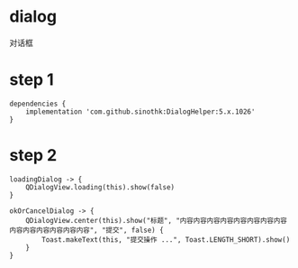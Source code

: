 # dialog
对话框

# step 1
    dependencies {
        implementation 'com.github.sinothk:DialogHelper:5.x.1026'
    }
    
# step 2
    loadingDialog -> {
        QDialogView.loading(this).show(false)
    }

    okOrCancelDialog -> {
        QDialogView.center(this).show("标题", "内容内容内容内容内容内容内容内容内容内容内容内容内容内容", "提交", false) {
            Toast.makeText(this, "提交操作 ...", Toast.LENGTH_SHORT).show()
        }
    }
